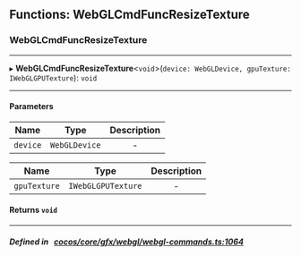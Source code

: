 ## Functions: WebGLCmdFuncResizeTexture

### WebGLCmdFuncResizeTexture


___
▸ **WebGLCmdFuncResizeTexture**<`void`\>(`device: WebGLDevice, gpuTexture: IWebGLGPUTexture`): `void`
___


#### Parameters

| Name | Type | Description |
| :------: | :------: | :------: |
| `device` | `WebGLDevice` | - |

| Name | Type | Description |
| :------: | :------: | :------: |
| `gpuTexture` | `IWebGLGPUTexture` | - |


#### Returns `void` 
___


##### Defined in &nbsp;   [cocos/core/gfx/webgl/webgl-commands.ts:1064](https://github.com/cocos-creator/engine/blob/c7bf6b8a9/cocos/core/gfx/webgl/webgl-commands.ts#L1064)&nbsp;
